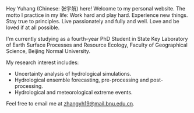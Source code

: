 Hey Yuhang (Chinese: 张宇航) here! Welcome to my personal website. The motto I practice in my life: Work hard and play hard. Experience new things. Stay true to principles. Live passionately and fully and well. Love and be loved if at all possible.


I'm currently studying as a fourth-year PhD Student in State Key Laboratory of Earth Surface Processes and Resource Ecology, Faculty of Geographical Science, Beijing Normal University.

My research interest includes:
- Uncertainty analysis of hydrological simulations.
- Hydrological ensemble forecasting, pre-processing and post-processing.
- Hydrological and meteorological extreme events.


Feel free to email me at [zhangyh19@mail.bnu.edu.cn](mailto:zhangyh19@mail.bnu.edu.cn). 



